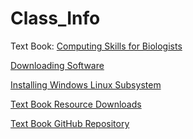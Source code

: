 # Class_Info

Text Book: [Computing Skills for Biologists](https://computingskillsforbiologists.com/)

[Downloading Software](http://computingskillsforbiologists.com/setup/)

[Installing Windows Linux Subsystem]()

[Text Book Resource Downloads](https://computingskillsforbiologists.com/downloads/)

[Text Book GitHub Repository](https://github.com/CSB-book/CSB)


